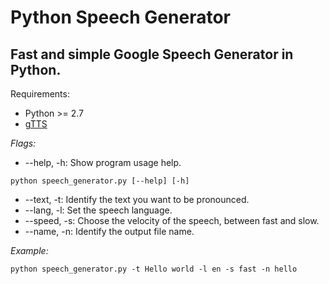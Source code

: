 # Python Speech Generator

## Fast and simple Google Speech Generator in Python.

Requirements:

* Python >= 2.7
* [gTTS](https://pypi.python.org/pypi/gTTS)

*Flags:*

* --help, -h: Show program usage help.
```
python speech_generator.py [--help] [-h] 
```

* --text, -t: Identify the text you want to be pronounced.
* --lang, -l: Set the speech language.
* --speed, -s: Choose the velocity of the speech, between fast and slow.
* --name, -n: Identify the output file name.

*Example:*
```
python speech_generator.py -t Hello world -l en -s fast -n hello
```
